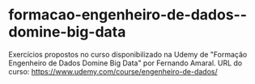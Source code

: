 # formacao-engenheiro-de-dados--domine-big-data
Exercícios propostos no curso disponibilizado na Udemy de "Formação Engenheiro de Dados Domine Big Data" por Fernando Amaral. 
URL do curso: https://www.udemy.com/course/engenheiro-de-dados/ 
